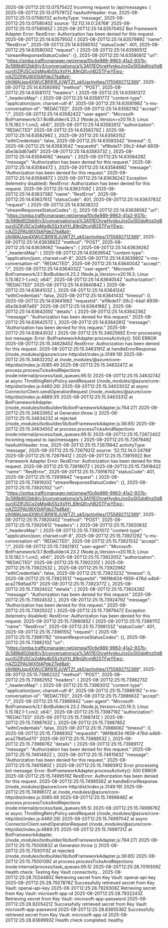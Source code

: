 2025-08-20T12:25:13.0757542Z Incoming request to /api/messages: {
2025-08-20T12:25:13.0757972Z   hasAuthHeader: true,
2025-08-20T12:25:13.0758013Z   activityType: 'message',
2025-08-20T12:25:13.0758040Z   source: '52.112.14.0:24768'
2025-08-20T12:25:13.0758065Z }
2025-08-20T12:25:14.6357045Z Bot Framework Adapter Error: RestError: Authorization has been denied for this request.
2025-08-20T12:25:14.6357950Z  {
2025-08-20T12:25:14.6357989Z   "name": "RestError",
2025-08-20T12:25:14.6358010Z   "statusCode": 401,
2025-08-20T12:25:14.6358030Z   "request": {
2025-08-20T12:25:14.6358051Z     "streamResponseStatusCodes": {},
2025-08-20T12:25:14.6358081Z     "url": "https://smba.trafficmanager.net/emea/f0c6e989-9963-41a2-937b-3c589b802bb9/v3/conversations/a%3A1l1EOtvwHyxkoJnxGo5IGdqKnz0gBxunXiZlPJSCq2gMg4b5SzXsYH_89nQfcyhB2STFwYEwz-rrAZDZPAUWX5tAPde27kd8aV-zIhIWAUqp4XWUCBfI91EJUWTZf_qk5/activities/1755692712369",
2025-08-20T12:25:14.6358099Z     "method": "POST",
2025-08-20T12:25:14.6358117Z     "headers": {
2025-08-20T12:25:14.6358137Z       "_headersMap": {
2025-08-20T12:25:14.6358177Z         "content-type": "application/json; charset=utf-8",
2025-08-20T12:25:14.6358198Z         "x-ms-conversation-id": "REDACTED",
2025-08-20T12:25:14.6358218Z         "accept": "*/*",
2025-08-20T12:25:14.6358242Z         "user-agent": "Microsoft-BotFramework/3.1 BotBuilder/4.23.2 (Node.js,Version=v20.19.3; Linux 5.15.182.1-1.cm2; x64)",
2025-08-20T12:25:14.6358261Z         "authorization": "REDACTED"
2025-08-20T12:25:14.6358279Z       }
2025-08-20T12:25:14.6358296Z     },
2025-08-20T12:25:14.6358315Z     "withCredentials": false,
2025-08-20T12:25:14.6358334Z     "timeout": 0,
2025-08-20T12:25:14.6358354Z     "requestId": "ef9bde17-29c2-44af-8939-d5e3b3d67a65"
2025-08-20T12:25:14.6358373Z   },
2025-08-20T12:25:14.6358406Z   "details": {
2025-08-20T12:25:14.6358429Z     "message": "Authorization has been denied for this request."
2025-08-20T12:25:14.6358447Z   },
2025-08-20T12:25:14.6358468Z   "message": "Authorization has been denied for this request."
2025-08-20T12:25:14.6358487Z }
2025-08-20T12:25:14.6363624Z Exception (telemetry disabled): RestError: Authorization has been denied for this request.
2025-08-20T12:25:14.6363709Z  {
2025-08-20T12:25:14.6363738Z   "name": "RestError",
2025-08-20T12:25:14.6363761Z   "statusCode": 401,
2025-08-20T12:25:14.6363783Z   "request": {
2025-08-20T12:25:14.6363822Z     "streamResponseStatusCodes": {},
2025-08-20T12:25:14.6363858Z     "url": "https://smba.trafficmanager.net/emea/f0c6e989-9963-41a2-937b-3c589b802bb9/v3/conversations/a%3A1l1EOtvwHyxkoJnxGo5IGdqKnz0gBxunXiZlPJSCq2gMg4b5SzXsYH_89nQfcyhB2STFwYEwz-rrAZDZPAUWX5tAPde27kd8aV-zIhIWAUqp4XWUCBfI91EJUWTZf_qk5/activities/1755692712369",
2025-08-20T12:25:14.6363882Z     "method": "POST",
2025-08-20T12:25:14.6363906Z     "headers": {
2025-08-20T12:25:14.6363928Z       "_headersMap": {
2025-08-20T12:25:14.6363954Z         "content-type": "application/json; charset=utf-8",
2025-08-20T12:25:14.6363980Z         "x-ms-conversation-id": "REDACTED",
2025-08-20T12:25:14.6364004Z         "accept": "*/*",
2025-08-20T12:25:14.6364032Z         "user-agent": "Microsoft-BotFramework/3.1 BotBuilder/4.23.2 (Node.js,Version=v20.19.3; Linux 5.15.182.1-1.cm2; x64)",
2025-08-20T12:25:14.6364054Z         "authorization": "REDACTED"
2025-08-20T12:25:14.6364084Z       }
2025-08-20T12:25:14.6364103Z     },
2025-08-20T12:25:14.6364124Z     "withCredentials": false,
2025-08-20T12:25:14.6364143Z     "timeout": 0,
2025-08-20T12:25:14.6364166Z     "requestId": "ef9bde17-29c2-44af-8939-d5e3b3d67a65"
2025-08-20T12:25:14.6364188Z   },
2025-08-20T12:25:14.6364209Z   "details": {
2025-08-20T12:25:14.6364236Z     "message": "Authorization has been denied for this request."
2025-08-20T12:25:14.6364257Z   },
2025-08-20T12:25:14.6364281Z   "message": "Authorization has been denied for this request."
2025-08-20T12:25:14.6364303Z }
2025-08-20T12:25:15.3462569Z Error processing bot message: Error: BotFrameworkAdapter.processActivity(): 500 ERROR
2025-08-20T12:25:15.3462845Z  RestError: Authorization has been denied for this request.
2025-08-20T12:25:15.3463191Z     at handleErrorResponse (/node_modules/@azure/core-http/dist/index.js:3149:19)
2025-08-20T12:25:15.3463220Z     at /node_modules/@azure/core-http/dist/index.js:3085:49
2025-08-20T12:25:15.3463247Z     at process.processTicksAndRejections (node:internal/process/task_queues:95:5)
2025-08-20T12:25:15.3463274Z     at async ThrottlingRetryPolicy.sendRequest (/node_modules/@azure/core-http/dist/index.js:4460:26)
2025-08-20T12:25:15.3463303Z     at async ConnectorClient.sendOperationRequest (/node_modules/@azure/core-http/dist/index.js:4889:31)
2025-08-20T12:25:15.3463331Z     at BotFrameworkAdapter.<anonymous> (/node_modules/botbuilder/lib/botFrameworkAdapter.js:764:27)
2025-08-20T12:25:15.3463395Z     at Generator.throw (<anonymous>)
2025-08-20T12:25:15.3463423Z     at rejected (/node_modules/botbuilder/lib/botFrameworkAdapter.js:36:65)
2025-08-20T12:25:15.3463450Z     at process.processTicksAndRejections (node:internal/process/task_queues:95:5)
2025-08-20T12:25:15.7267240Z Incoming request to /api/messages: {
2025-08-20T12:25:15.7267849Z   hasAuthHeader: true,
2025-08-20T12:25:15.7267894Z   activityType: 'message',
2025-08-20T12:25:15.7267921Z   source: '52.112.14.0:24768'
2025-08-20T12:25:15.7267941Z }
2025-08-20T12:25:15.7391592Z Bot Framework Adapter Error: RestError: Authorization has been denied for this request.
2025-08-20T12:25:15.7391807Z  {
2025-08-20T12:25:15.7391842Z   "name": "RestError",
2025-08-20T12:25:15.7391870Z   "statusCode": 401,
2025-08-20T12:25:15.7391894Z   "request": {
2025-08-20T12:25:15.7391920Z     "streamResponseStatusCodes": {},
2025-08-20T12:25:15.7392010Z     "url": "https://smba.trafficmanager.net/emea/f0c6e989-9963-41a2-937b-3c589b802bb9/v3/conversations/a%3A1l1EOtvwHyxkoJnxGo5IGdqKnz0gBxunXiZlPJSCq2gMg4b5SzXsYH_89nQfcyhB2STFwYEwz-rrAZDZPAUWX5tAPde27kd8aV-zIhIWAUqp4XWUCBfI91EJUWTZf_qk5/activities/1755692712369",
2025-08-20T12:25:15.7392040Z     "method": "POST",
2025-08-20T12:25:15.7392061Z     "headers": {
2025-08-20T12:25:15.7392083Z       "_headersMap": {
2025-08-20T12:25:15.7392107Z         "content-type": "application/json; charset=utf-8",
2025-08-20T12:25:15.7392129Z         "x-ms-conversation-id": "REDACTED",
2025-08-20T12:25:15.7392153Z         "accept": "*/*",
2025-08-20T12:25:15.7392181Z         "user-agent": "Microsoft-BotFramework/3.1 BotBuilder/4.23.2 (Node.js,Version=v20.19.3; Linux 5.15.182.1-1.cm2; x64)",
2025-08-20T12:25:15.7392205Z         "authorization": "REDACTED"
2025-08-20T12:25:15.7392231Z       }
2025-08-20T12:25:15.7392253Z     },
2025-08-20T12:25:15.7392298Z     "withCredentials": false,
2025-08-20T12:25:15.7392323Z     "timeout": 0,
2025-08-20T12:25:15.7392351Z     "requestId": "96f8b634-f659-476d-a4b6-aca279d5ad70"
2025-08-20T12:25:15.7392377Z   },
2025-08-20T12:25:15.7392402Z   "details": {
2025-08-20T12:25:15.7392428Z     "message": "Authorization has been denied for this request."
2025-08-20T12:25:15.7392453Z   },
2025-08-20T12:25:15.7392479Z   "message": "Authorization has been denied for this request."
2025-08-20T12:25:15.7392502Z }
2025-08-20T12:25:15.7397947Z Exception (telemetry disabled): RestError: Authorization has been denied for this request.
2025-08-20T12:25:15.7398085Z  {
2025-08-20T12:25:15.7398111Z   "name": "RestError",
2025-08-20T12:25:15.7398133Z   "statusCode": 401,
2025-08-20T12:25:15.7398155Z   "request": {
2025-08-20T12:25:15.7398178Z     "streamResponseStatusCodes": {},
2025-08-20T12:25:15.7398210Z     "url": "https://smba.trafficmanager.net/emea/f0c6e989-9963-41a2-937b-3c589b802bb9/v3/conversations/a%3A1l1EOtvwHyxkoJnxGo5IGdqKnz0gBxunXiZlPJSCq2gMg4b5SzXsYH_89nQfcyhB2STFwYEwz-rrAZDZPAUWX5tAPde27kd8aV-zIhIWAUqp4XWUCBfI91EJUWTZf_qk5/activities/1755692712369",
2025-08-20T12:25:15.7398232Z     "method": "POST",
2025-08-20T12:25:15.7398255Z     "headers": {
2025-08-20T12:25:15.7398273Z       "_headersMap": {
2025-08-20T12:25:15.7398301Z         "content-type": "application/json; charset=utf-8",
2025-08-20T12:25:15.7398619Z         "x-ms-conversation-id": "REDACTED",
2025-08-20T12:25:15.7398663Z         "accept": "*/*",
2025-08-20T12:25:15.7398694Z         "user-agent": "Microsoft-BotFramework/3.1 BotBuilder/4.23.2 (Node.js,Version=v20.19.3; Linux 5.15.182.1-1.cm2; x64)",
2025-08-20T12:25:15.7398719Z         "authorization": "REDACTED"
2025-08-20T12:25:15.7398741Z       }
2025-08-20T12:25:15.7398763Z     },
2025-08-20T12:25:15.7398785Z     "withCredentials": false,
2025-08-20T12:25:15.7398806Z     "timeout": 0,
2025-08-20T12:25:15.7398830Z     "requestId": "96f8b634-f659-476d-a4b6-aca279d5ad70"
2025-08-20T12:25:15.7398853Z   },
2025-08-20T12:25:15.7398876Z   "details": {
2025-08-20T12:25:15.7398917Z     "message": "Authorization has been denied for this request."
2025-08-20T12:25:15.7461492Z   },
2025-08-20T12:25:15.7461563Z   "message": "Authorization has been denied for this request."
2025-08-20T12:25:15.7461580Z }
2025-08-20T12:25:15.7499391Z Error processing bot message: Error: BotFrameworkAdapter.processActivity(): 500 ERROR
2025-08-20T12:25:15.7499519Z  RestError: Authorization has been denied for this request.
2025-08-20T12:25:15.7499556Z     at handleErrorResponse (/node_modules/@azure/core-http/dist/index.js:3149:19)
2025-08-20T12:25:15.7499617Z     at /node_modules/@azure/core-http/dist/index.js:3085:49
2025-08-20T12:25:15.7499648Z     at process.processTicksAndRejections (node:internal/process/task_queues:95:5)
2025-08-20T12:25:15.7499676Z     at async ThrottlingRetryPolicy.sendRequest (/node_modules/@azure/core-http/dist/index.js:4460:26)
2025-08-20T12:25:15.7499704Z     at async ConnectorClient.sendOperationRequest (/node_modules/@azure/core-http/dist/index.js:4889:31)
2025-08-20T12:25:15.7499731Z     at BotFrameworkAdapter.<anonymous> (/node_modules/botbuilder/lib/botFrameworkAdapter.js:764:27)
2025-08-20T12:25:15.7500083Z     at Generator.throw (<anonymous>)
2025-08-20T12:25:15.7500113Z     at rejected (/node_modules/botbuilder/lib/botFrameworkAdapter.js:36:65)
2025-08-20T12:25:15.7500139Z     at process.processTicksAndRejections (node:internal/process/task_queues:95:5)
2025-08-20T12:25:28.7019309Z Health check: Testing Key Vault connectivity...
2025-08-20T12:25:28.7024480Z Retrieving secret from Key Vault: openai-api-key
2025-08-20T12:25:28.7927878Z Successfully retrieved secret from Key Vault: openai-api-key
2025-08-20T12:25:28.7929308Z Retrieving secret from Key Vault: microsoft-app-id
2025-08-20T12:25:28.7932243Z Retrieving secret from Key Vault: microsoft-app-password
2025-08-20T12:25:28.8205421Z Successfully retrieved secret from Key Vault: microsoft-app-password
2025-08-20T12:25:28.8365536Z Successfully retrieved secret from Key Vault: microsoft-app-id
2025-08-20T12:25:28.8369993Z Health check completed: healthy